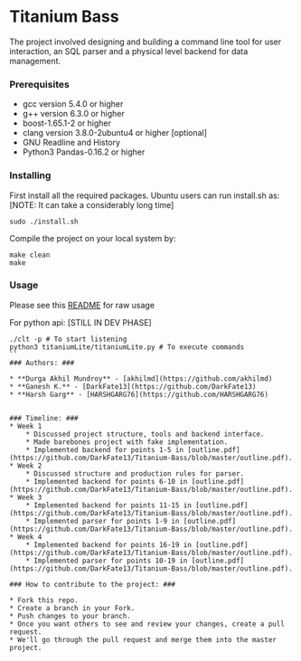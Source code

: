 # Titanium Bass #

The project involved designing and building a command line tool for user interaction, an SQL parser and a physical level backend for data management.

### Prerequisites

* gcc version 5.4.0 or higher
* g++ version 6.3.0 or higher
* boost-1.65.1-2 or higher
* clang version 3.8.0-2ubuntu4 or higher [optional]
* GNU Readline and History
* Python3 Pandas-0.16.2 or higher 

### Installing

First install all the required packages. Ubuntu users can run install.sh as: [NOTE: It can take a considerably long time]

```
sudo ./install.sh
```

Compile the project on your local system by:

```
make clean
make
```

### Usage

Please see this [README](https://github.com/DarkFate13/Titanium-Bass/blob/master/examples/README.md) for raw usage

For python api: [STILL IN DEV PHASE]

```
./clt -p # To start listening
python3 titaniumLite/titaniumLite.py # To execute commands 
``
### Authors: ###

* **Durga Akhil Mundroy** - [akhilmd](https://github.com/akhilmd)
* **Ganesh K.** - [DarkFate13](https://github.com/DarkFate13)
* **Harsh Garg** - [HARSHGARG76](https://github.com/HARSHGARG76)


### Timeline: ###
* Week 1
	* Discussed project structure, tools and backend interface.
	* Made barebones project with fake implementation.
	* Implemented backend for points 1-5 in [outline.pdf](https://github.com/DarkFate13/Titanium-Bass/blob/master/outline.pdf).
* Week 2
	* Discussed structure and production rules for parser.
	* Implemented backend for points 6-10 in [outline.pdf](https://github.com/DarkFate13/Titanium-Bass/blob/master/outline.pdf).
* Week 3
	* Implemented backend for points 11-15 in [outline.pdf](https://github.com/DarkFate13/Titanium-Bass/blob/master/outline.pdf).
	* Implemented parser for points 1-9 in [outline.pdf](https://github.com/DarkFate13/Titanium-Bass/blob/master/outline.pdf).
* Week 4
	* Implemented backend for points 16-19 in [outline.pdf](https://github.com/DarkFate13/Titanium-Bass/blob/master/outline.pdf).
	* Implemented parser for points 10-19 in [outline.pdf](https://github.com/DarkFate13/Titanium-Bass/blob/master/outline.pdf).

### How to contribute to the project: ###

* Fork this repo.
* Create a branch in your Fork.
* Push changes to your branch.
* Once you want others to see and review your changes, create a pull request.
* We'll go through the pull request and merge them into the master project.